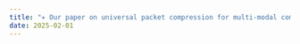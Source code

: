 ```yaml
---
title: "✈️ Our paper on universal packet compression for multi-modal communication is accepted to IEEE International Symposium on a World of Wireless, Mobile and Multimedia Networks (**WoWMoM**) 2025 (AR: 20/96=20.8%)! See you in Texas!"
date: 2025-02-01
---
```

